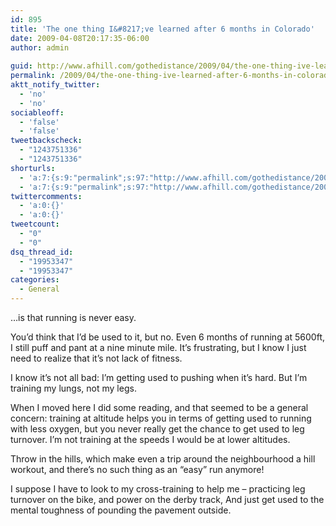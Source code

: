 ```yaml
---
id: 895
title: 'The one thing I&#8217;ve learned after 6 months in Colorado'
date: 2009-04-08T20:17:35-06:00
author: admin
  
guid: http://www.afhill.com/gothedistance/2009/04/the-one-thing-ive-learned-after-6-months-in-colorado/
permalink: /2009/04/the-one-thing-ive-learned-after-6-months-in-colorado/
aktt_notify_twitter:
  - 'no'
  - 'no'
sociableoff:
  - 'false'
  - 'false'
tweetbackscheck:
  - "1243751336"
  - "1243751336"
shorturls:
  - 'a:7:{s:9:"permalink";s:97:"http://www.afhill.com/gothedistance/2009/04/the-one-thing-ive-learned-after-6-months-in-colorado/";s:7:"tinyurl";s:25:"http://tinyurl.com/qeomdd";s:4:"isgd";s:17:"http://is.gd/zMSg";s:5:"bitly";s:19:"http://bit.ly/UYlJd";s:5:"snipr";s:22:"http://snipr.com/i03gh";s:5:"snurl";s:22:"http://snurl.com/i03gh";s:7:"snipurl";s:24:"http://snipurl.com/i03gh";}'
  - 'a:7:{s:9:"permalink";s:97:"http://www.afhill.com/gothedistance/2009/04/the-one-thing-ive-learned-after-6-months-in-colorado/";s:7:"tinyurl";s:25:"http://tinyurl.com/qeomdd";s:4:"isgd";s:17:"http://is.gd/zMSg";s:5:"bitly";s:19:"http://bit.ly/UYlJd";s:5:"snipr";s:22:"http://snipr.com/i03gh";s:5:"snurl";s:22:"http://snurl.com/i03gh";s:7:"snipurl";s:24:"http://snipurl.com/i03gh";}'
twittercomments:
  - 'a:0:{}'
  - 'a:0:{}'
tweetcount:
  - "0"
  - "0"
dsq_thread_id:
  - "19953347"
  - "19953347"
categories:
  - General
---
```

&#8230;is that running is never easy.

You&#8217;d think that I&#8217;d be used to it, but no. Even 6 months of running at 5600ft, I still puff and pant at a nine minute mile. It&#8217;s frustrating, but I know I just need to realize that it&#8217;s not lack of fitness. 

I know it&#8217;s not all bad: I&#8217;m getting used to pushing when it&#8217;s hard. But I&#8217;m training my lungs, not my legs.

When I moved here I did some reading, and that seemed to be a general concern: training at altitude helps you in terms of getting used to running with less oxygen, but you never really get the chance to get used to leg turnover. I&#8217;m not training at the speeds I would be at lower altitudes.

Throw in the hills, which make even a trip around the neighbourhood a hill workout, and there&#8217;s no such thing as an &#8220;easy&#8221; run anymore! 

I suppose I have to look to my cross-training to help me &#8211; practicing leg turnover on the bike, and power on the derby track, And just get used to the mental toughness of pounding the pavement outside.